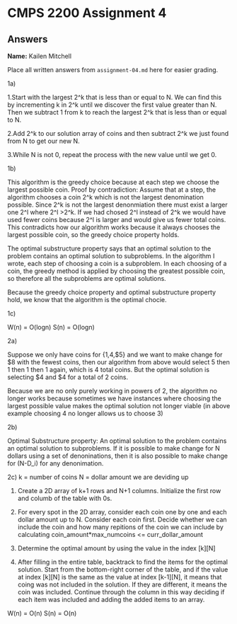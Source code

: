 # CMPS 2200 Assignment 4
## Answers

**Name:** Kailen Mitchell


Place all written answers from `assignment-04.md` here for easier grading.

1a)

1.Start with the largest 2^k that is less than or equal to N. We can find this by incrementing k in 2^k until we discover the first
value greater than N. Then we subtract 1 from k to reach the largest 2^k that is less than or equal to N.

2.Add 2^k to our solution array of coins and then subtract 2^k we just found from N to get our new N.

3.While N is not 0, repeat the process with the new value until we get 0.

1b)

This algorithm is the greedy choice because at each step we choose the largest possible coin.
Proof by contradiction: Assume that at a step, the algorithm chooses a coin 2^k which is not the largest denomination possible. Since 2^k is not the largest denonmiation there must exist a larger one 2^l where 2^l >2^k. If we had chosed 2^l instead of 2^k we would have used fewer coins because 2^l is larger and would give us fewer total coins. This contradicts how our algorithm works because it always chooses the largest possible coin, so the greedy choice property holds.

The optimal substructure property says that an optimal solution to the problem contains an optimal solution to subproblems. In the algorithm I wrote, each step of choosing a coin is a subproblem. In each choosing of a coin, the greedy method is applied by choosing the greatest possible coin, so therefore all the subproblems are optimal solutions.

Because the greedy choice property and optimal substructure property hold, we know that the algorithm is the optimal chocie.

1c)

W(n) = O(logn)
S(n) = O(logn)


2a)

Suppose we only have coins for {$1,$4,$5} and we want to make change for $8 with the fewest coins, then our algorithm from above would select 5 then 1 then 1 then 1 again, which is 4 total coins. But the optimal solution is selecting $4 and $4 for a total of 2 coins. 

Because we are no only purely working in powers of 2, the algorithm no longer works because sometimes we have instances where choosing the largest possible value makes the optimal solution not longer viable (in above example choosing 4 no longer allows us to choose 3)



2b)

Optimal Substructure property: An optimal solution to the problem contains an optimal solution to subproblems. If it is possible to make change for N dollars using a set of denoninations, then it is also possible to make change for (N-D_i) for any denonimation.



2c)
k = number of coins
N = dollar amount we are deviding up
1. Create a 2D array of k+1 rows and N+1 columns. Initialize the first row and columb of the table with 0s.

2. For every spot in the 2D array, consider each coin one by one and each dollar amount up to N. Consider each coin first. Decide whether we can include the coin and how many repitions of the coin we can include by calculating coin_amount*max_numcoins <= curr_dollar_amount

3. Determine the optimal amount by using the value in the index [k][N]

4. After filling in the entire table, backtrack to find the items for the optimal solution. Start from the bottom-right corner of the table, and if the value at index [k][N] is the same as the value at index [k-1][N], it means that coing was not included in the solution. If they are different, it means the coin was included. Continue through the column in this way deciding if each item was included and adding the added items to an array.

W(n) = O(n)
S(n) = O(n)